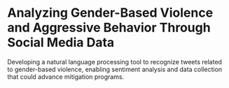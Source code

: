 # Analyzing Gender-Based Violence and Aggressive Behavior Through Social Media Data
Developing a natural language processing tool to recognize tweets related to gender-based violence, enabling sentiment analysis and data collection that could advance mitigation programs.

